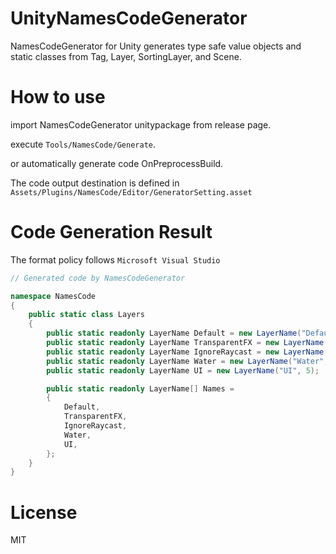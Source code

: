 # UnityNamesCodeGenerator
NamesCodeGenerator for Unity generates type safe value objects and static classes from Tag, Layer, SortingLayer, and Scene.

# How to use

import NamesCodeGenerator unitypackage from release page.

execute `Tools/NamesCode/Generate`.

or automatically generate code OnPreprocessBuild.

The code output destination is defined in `Assets/Plugins/NamesCode/Editor/GeneratorSetting.asset`

# Code Generation Result

The format policy follows `Microsoft Visual Studio`

```:Layers.cs
// Generated code by NamesCodeGenerator

namespace NamesCode
{
    public static class Layers
    {
        public static readonly LayerName Default = new LayerName("Default", 0);
        public static readonly LayerName TransparentFX = new LayerName("TransparentFX", 1);
        public static readonly LayerName IgnoreRaycast = new LayerName("Ignore Raycast", 2);
        public static readonly LayerName Water = new LayerName("Water", 4);
        public static readonly LayerName UI = new LayerName("UI", 5);

        public static readonly LayerName[] Names =
        {
            Default,
            TransparentFX,
            IgnoreRaycast,
            Water,
            UI,
        };
    }
}
```

# License

MIT